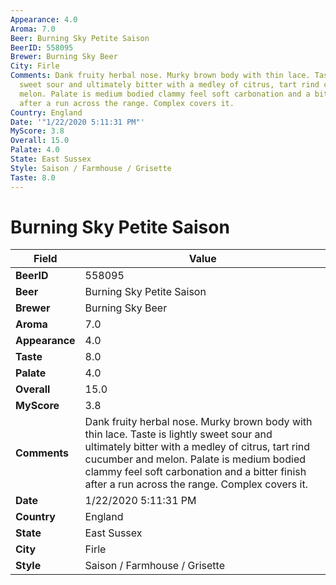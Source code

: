 ```yaml
---
Appearance: 4.0
Aroma: 7.0
Beer: Burning Sky Petite Saison
BeerID: 558095
Brewer: Burning Sky Beer
City: Firle
Comments: Dank fruity herbal nose. Murky brown body with thin lace. Taste is lightly
  sweet sour and ultimately bitter with a medley of citrus, tart rind cucumber and
  melon. Palate is medium bodied clammy feel soft carbonation and a bitter finish
  after a run across the range. Complex covers it.
Country: England
Date: '"1/22/2020 5:11:31 PM"'
MyScore: 3.8
Overall: 15.0
Palate: 4.0
State: East Sussex
Style: Saison / Farmhouse / Grisette
Taste: 8.0
---
```


# Burning Sky Petite Saison

| Field         | Value |
|---------------|-------|
| **BeerID** | 558095 |
| **Beer** | Burning Sky Petite Saison |
| **Brewer** | Burning Sky Beer |
| **Aroma** | 7.0 |
| **Appearance** | 4.0 |
| **Taste** | 8.0 |
| **Palate** | 4.0 |
| **Overall** | 15.0 |
| **MyScore** | 3.8 |
| **Comments** | Dank fruity herbal nose. Murky brown body with thin lace. Taste is lightly sweet sour and ultimately bitter with a medley of citrus, tart rind cucumber and melon. Palate is medium bodied clammy feel soft carbonation and a bitter finish after a run across the range. Complex covers it. |
| **Date** | 1/22/2020 5:11:31 PM |
| **Country** | England |
| **State** | East Sussex |
| **City** | Firle |
| **Style** | Saison / Farmhouse / Grisette |
